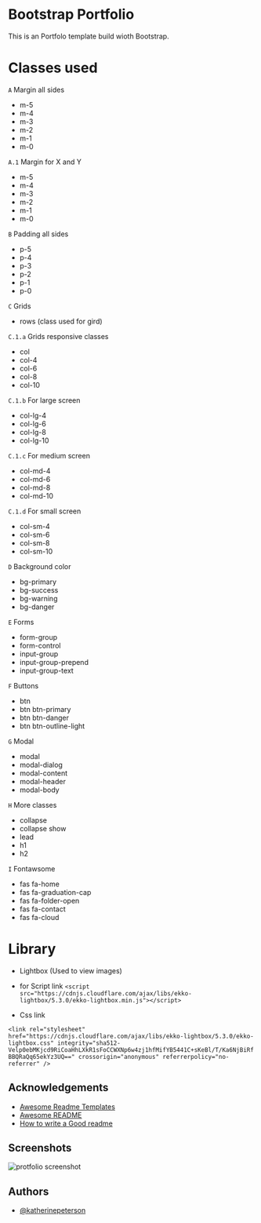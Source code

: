 
# Bootstrap Portfolio

This is an Portfolo template build wioth Bootstrap.

# Classes used

`A` Margin all sides
   *  m-5    
   *  m-4
   *  m-3
   *  m-2
   *  m-1
   *  m-0

`A.1` Margin for X and Y 
   *  m-5    
   *  m-4
   *  m-3
   *  m-2
   *  m-1
   *  m-0

`B` Padding all sides
   *  p-5    
   *  p-4
   *  p-3
   *  p-2
   *  p-1
   *  p-0

`C` Grids

  * rows (class used for gird)
   
`C.1.a` Grids responsive classes

* col
* col-4
* col-6
* col-8
* col-10

`C.1.b` For large screen

* col-lg-4
* col-lg-6
* col-lg-8
* col-lg-10

   
`C.1.c` For medium screen

* col-md-4
* col-md-6
* col-md-8
* col-md-10
    
`C.1.d` For small screen

* col-sm-4
* col-sm-6
* col-sm-8
* col-sm-10

   
`D` Background color
* bg-primary
* bg-success
* bg-warning
* bg-danger

`E` Forms

* form-group
* form-control
* input-group
* input-group-prepend
* input-group-text

`F` Buttons
* btn 
* btn btn-primary
* btn btn-danger
* btn btn-outline-light

`G` Modal
 
* modal
* modal-dialog
* modal-content
* modal-header
* modal-body

`H` More classes

* collapse
* collapse show
* lead
* h1
* h2

`I` Fontawsome

* fas fa-home
* fas fa-graduation-cap
* fas fa-folder-open
* fas fa-contact
* fas fa-cloud


# Library

* Lightbox (Used to view images)   

* for Script link 
`<script src="https://cdnjs.cloudflare.com/ajax/libs/ekko-lightbox/5.3.0/ekko-lightbox.min.js"></script>
`

* Css link

`<link rel="stylesheet" href="https://cdnjs.cloudflare.com/ajax/libs/ekko-lightbox/5.3.0/ekko-lightbox.css"
 integrity="sha512-Velp0ebMKjcd9RiCoaHhLXkR1sFoCCWXNp6w4zj1hfMifYB5441C+sKeBl/T/Ka6NjBiRfBBQRaQq65ekYz3UQ=="
  crossorigin="anonymous" referrerpolicy="no-referrer" /> `

  
## Acknowledgements

 - [Awesome Readme Templates](https://awesomeopensource.com/project/elangosundar/awesome-README-templates)
 - [Awesome README](https://github.com/matiassingers/awesome-readme)
 - [How to write a Good readme](https://bulldogjob.com/news/449-how-to-write-a-good-readme-for-your-github-project)

  
## Screenshots
![protfolio screenshot](https://user-images.githubusercontent.com/68383933/121799288-e369b780-cc48-11eb-9b08-0b9e88c4135f.png)

## Authors

- [@katherinepeterson](https://www.github.com/octokatherine)

  